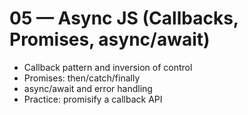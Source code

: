 # 05 — Async JS (Callbacks, Promises, async/await)

- Callback pattern and inversion of control
- Promises: then/catch/finally
- async/await and error handling
- Practice: promisify a callback API
